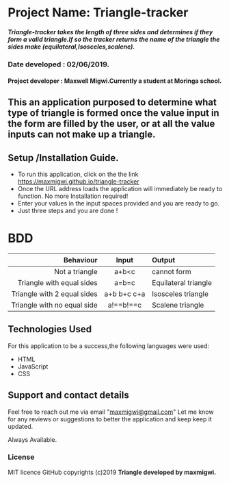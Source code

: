 # Project Name: Triangle-tracker
##### Triangle-tracker takes the length of three sides and determines if they form a valid triangle.If so the tracker returns the name of the triangle the sides make (equilateral,Isosceles,scalene).
### Date developed : 02/06/2019.
#### Project developer : Maxwell Migwi.Currently a  student at Moringa school.
##  This  an application purposed to determine what type of triangle is  formed once the  value input in the form are  filled by the user, or at all the value  inputs can not  make  up  a triangle.

## Setup /Installation Guide.
*  To run this application, click on the the link https://maxmigwi.github.io/triangle-tracker
*  Once the URL  address loads  the  application will immediately be ready to function. No more  Installation required!
*  Enter your  values in the  input  spaces provided  and  you  are  ready to go.
* Just three steps and  you  are  done !

# BDD

|Behaviour                  | Input       | Output              |
|--------------------------:|:-----------:|:--------------------
|Not a triangle             | a+b<c       | cannot form         
|Triangle with equal sides  |a=b=c        | Equilateral triangle
|Triangle with 2 equal sides| a+b b+c c+a | Isosceles triangle
|Triangle with no equal side| a!==b!==c   | Scalene triangle
## Technologies Used
For this  application to be  a success,the  following languages were used:
* HTML
* JavaScript
* CSS

## Support and contact details
Feel free to reach out me  via email "maxmigwi@gmail.com"
Let me  know for any reviews or suggestions to better  the application  and keep keep it updated.

Always Available.
### License
MIT licence
GitHub  copyrights (c)2019 **Triangle developed by maxmigwi.**
